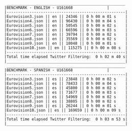

	 ____________________________________________________
	|BENCHMARK - ENGLISH - U161668			     |
	|----------------------------------------------------|
	|Eurovision3.json || en || 24346 || 0 h 00 m 01 s    |
	|Eurovision4.json || en || 96430 || 0 h 00 m 04 s    |
	|Eurovision5.json || en || 50545 || 0 h 00 m 02 s    |
	|Eurovision6.json || en || 66596 || 0 h 00 m 03 s    |
	|Eurovision7.json || en || 39794 || 0 h 00 m 02 s    |
	|Eurovision8.json || en || 35569 || 0 h 00 m 02 s    |
	|Eurovision9.json || en || 18048 || 0 h 00 m 01 s    |
	|Eurovision10.json || en || 115275 || 0 h 00 m 08 s  |
	|----------------------------------------------------|
	|Total time elapsed Twitter Filtering:  0 h 02 m 40 s|
	|____________________________________________________|
	 ____________________________________________________
	|BENCHMARK - SPANISH - U161668			     |
	|----------------------------------------------------|
	|Eurovision3.json || es || 23848 || 0 h 00 m 02 s    |
	|Eurovision4.json || es || 78433 || 0 h 00 m 04 s    |
	|Eurovision5.json || es || 45800 || 0 h 00 m 02 s    |
	|Eurovision6.json || es || 71677 || 0 h 00 m 03 s    |
	|Eurovision7.json || es || 54969 || 0 h 00 m 02 s    |
	|Eurovision8.json || es || 38805 || 0 h 00 m 02 s    |
	|Eurovision9.json || es || 26244 || 0 h 00 m 01 s    |
	|Eurovision10.json || es || 169659 || 0 h 00 m 09 s  |
	|----------------------------------------------------|
	|Total time elapsed Twitter Filtering:  0 h 03 m 53 s|
	|____________________________________________________|
